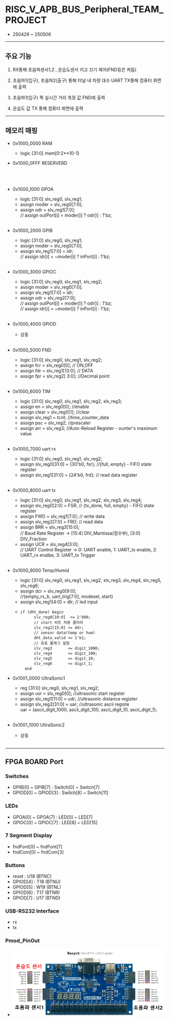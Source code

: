
# RISC_V_APB_BUS_Peripheral_TEAM_PROJECT 
- 250429 ~ 250506

---
## 주요 기능

1. RX통해 초음파센서1,2 , 온습도센서 키고 끄기 제어(FND등은 켜둠)

2. 초음파1(입구), 초음파2(출구) 통해 터널 내 차량 대수 UART TX통해 컴퓨터 화면에 출력

3. 초음파1(입구) 쪽 실시간 거리 측정 값 FND에 출력

4. 온습도 값 TX 통해 컴퓨터 화면에 출력

---
## 메모리 매핑

- 0x1000_0000 RAM 
    - logic [31:0] mem[0:2**10-1]
- 0x1000_0FFF RESERVERD </br> </br></br></br>

- 0x1000_1000 GPOA 
    - logic [31:0] slv_reg0, slv_reg1; </br>
    - assign moder = slv_reg0[7:0]; </br>
    - assign odr   = slv_reg1[7:0];</br> // assign outPort[i] = moder[i] ? odr[i] : 1'bz;  </br> </br>
- 0x1000_2000 GPIB
    - logic [31:0] slv_reg0, slv_reg1; </br> 
    - assign moder = slv_reg0[7:0]; </br>
    - assign slv_reg1[7:0] = idr; </br> // assign idr[i] = ~moder[i] ? inPort[i] : 1'bz; </br> </br>
- 0x1000_3000 GPIOC
    - logic [31:0] slv_reg0, slv_reg1, slv_reg2; </br> 
    - assign moder = slv_reg0[7:0]; </br>
    - assign slv_reg1[7:0] = idr; </br>
    - assign odr           = slv_reg2[7:0]; </br> // assign outPort[i] = moder[i] ? odr[i] : 1'bz;</br>// assign idr[i] = ~moder[i] ? inPort[i] : 1'bz; </br> </br>
- 0x1000_4000 GPIOD
    -  상동</br></br>
- 0x1000_5000 FND
    - logic [31:0] slv_reg0, slv_reg1, slv_reg2; </br>
    - assign fcr = slv_reg0[0];  // ON,OFF</br>
    - assign fdr = slv_reg1[13:0]; // DATA</br>
    - assign fpr = slv_reg2[ 3:0]; //Decimal point </br> </br>
- 0x1000_6000 TIM
    - logic [31:0] slv_reg0, slv_reg1, slv_reg2, slv_reg3; </br> 
    - assign en       = slv_reg0[0]; //enable </br>
    - assign clear    = slv_reg0[1]; //clear </br>
    - assign slv_reg1 = tcnt;        //time_counter_data </br>
    - assign psc      = slv_reg2;    //prescaler </br>
    - assign arr      = slv_reg3;    //Auto-Reload  Register - ounter's maximum value </br></br>
- 0x1000_7000 uart rx
    - logic [31:0] slv_reg0, slv_reg1, slv_reg2;</br>
    - assign slv_reg0[31:0] = {30'b0, fsr}; //{full, empty} - FIFO state register </br>
    - assign slv_reg1[31:0] = {24'b0, frd}; // read data register </br></br>
- 0x1000_8000 uart tx
    - logic [31:0] slv_reg0, slv_reg1, slv_reg2, slv_reg3, slv_reg4; </br>
    - assign slv_reg0[2:0] = FSR; // {tx_done, full, empty} - FIFO state register </br>
    - assign FWD = slv_reg1[7:0]; // write data 
    - assign slv_reg2[7:0] = FRD; // read data </br>
    - assign BRR = slv_reg3[15:0]; </br>// Baud Rate Register -> [15:4] DIV_Mantissa(정수부), [3:0] DIV_Fraction </br>
    - assign UCR = slv_reg4[3:0]; </br>// UART Control Register -> 0: UART enable, 1: UART_tx enable, 2: UART_rx enalbe, 3: UART_tx Trigger </br></br>

- 0x1000_9000 Temp/Humid
    - logic [31:0] slv_reg0, slv_reg1, slv_reg2, slv_reg3, slv_reg4, slv_reg5, slv_reg6;</br>
    - assign dcr = slv_reg0[9:0];</br> //{empty_rx_b, uart_trig[7:0], modesel, start} </br>
    - assign slv_reg1[4:0] = dlr; // led input
    -     if (dht_done) begin
                slv_reg0[10:0]  <= 2'b00;  
                // start 비트 자동 클리어
                slv_reg2[15:0] <= ddr; 
                // sensor data(temp or hum)  
                dht_data_valid <= 1'b1;  
                // 유효 플래그 설정
                slv_reg3       <= digit_1000;
                slv_reg4       <= digit_100;
                slv_reg5       <= digit_10;
                slv_reg6       <= digit_1;
            end
- 0x1001_0000 UltraSonic1
    - reg [31:0] slv_reg0, slv_reg1, slv_reg2;
    - assign usr = slv_reg0[0]; 
    //ultrasonic start register
    - assign slv_reg1[11:0] = udr;
    //ultrasonic distance register
    - assign slv_reg2[31:0] = uar;
    //ultrasonic ascii registe </br>uar = {ascii_digit_1000, ascii_digit_100, ascii_digit_10, ascii_digit_1};</br></br>
- 0x1001_1000 UltraSonic2
    -  상동</br></br>
---
## FPGA BOARD Port

### Switches
- GPIB[0] ~ GPIB[7] : Switch[0] ~ Switch[7]
- GPIOD[0] ~ GPIOD[3] : Switch[8] ~ Switch[11]

### LEDs
- GPOA[0] ~ GPOA[7] : LED[0] ~ LED[7]
- GPIOC[0] ~ GPIOC[7] : LED[8] ~ LED[15]

### 7 Segment Display
- fndFont[0] ~ fndFont[7]
- fndCom[0] ~ fndCom[3]

### Buttons
- reset          : U18  (BTNC)
- GPIOD[4]   : T18   (BTNU)
- GPIOD[5]   : W19  (BTNL)
- GPIOD[6]   : T17   (BTNR)
- GPIOD[7]   : U17  (BTND)


### USB-RS232 Interface
- rx
- tx

### Pmod_PinOut
- <img src="https://github.com/osmanthus0204/APB_BUS_Peripheral/blob/main/Pmod_Pin-Out.png" width=500px>
